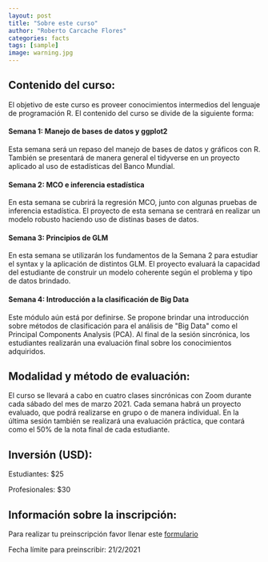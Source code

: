 ```yaml
---
layout: post
title: "Sobre este curso"
author: "Roberto Carcache Flores"
categories: facts
tags: [sample]
image: warning.jpg
---
```


## Contenido del curso:
El objetivo de este curso es proveer conocimientos intermedios del lenguaje de programación R. El contenido del curso se divide de la siguiente forma:

#### Semana 1: Manejo de bases de datos y ggplot2
Esta semana será un repaso del manejo de bases de datos y gráficos con R. También se presentará de manera general el tidyverse en un proyecto aplicado al uso de estadísticas del Banco Mundial. 

#### Semana 2: MCO e inferencia estadística 
En esta semana se cubrirá la regresión MCO, junto con algunas pruebas de inferencia estadística. El proyecto de esta semana se centrará en realizar un modelo robusto haciendo uso de distinas bases de datos. 

#### Semana 3: Principios de GLM
En esta semana se utilizarán los fundamentos de la Semana 2 para estudiar el syntax y la aplicación de distintos GLM. El proyecto evaluará la capacidad del estudiante de construir un modelo coherente según el problema y tipo de datos brindado. 

#### Semana 4: Introducción a la clasificación de Big Data
Este módulo aún está por definirse. Se propone brindar una introducción sobre métodos de clasificación para el análisis de "Big Data" como el Principal Components Analysis (PCA). Al final de la sesión sincrónica, los estudiantes realizarán una evaluación final sobre los conocimientos adquiridos. 

## Modalidad y método de evaluación:
El curso se llevará a cabo en cuatro clases sincrónicas con Zoom durante cada sábado del mes de marzo 2021. Cada semana habrá un proyecto evaluado, que podrá realizarse en grupo o de manera individual. En la última sesión también se realizará una evaluación práctica, que contará como el 50% de la nota final de cada estudiante. 

## Inversión (USD): 
Estudiantes: $25

Profesionales: $30

## Información sobre la inscripción:
Para realizar tu preinscripción favor llenar este [formulario](https://forms.gle/7mRnh42AYDZLZDUm6)

Fecha límite para preinscribir: 21/2/2021





